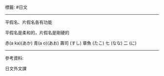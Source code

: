標籤: #日文 

---

平假名、片假名各有功能

平假名是柔和的，片假名是剛硬的

赤(a ka)(あか)
青(a o)(あお)
壽司 (すし)
章魚 (たこ)
七 (なな)
二 (に)

---

參考資料:

日文外文課